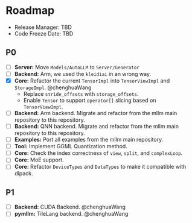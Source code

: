 # Roadmap

- Release Manager: TBD
- Code Freeze Date: TBD

## P0

- [ ] **Server:** Move `Models/AutoLLM` to `Server/Generator`
- [ ] **Backend:** Arm, we used the `kleidiai` in an wrong way.
- [x] **Core:** Refactor the current `TensorImpl` into `TensorViewImpl` and `StorageImpl`. @chenghuaWang
    - Replace `stride_offsets` with `storage_offsets`.
    - Enable `Tensor` to support `operator[]` slicing based on `TensorViewImpl`.
- [ ] **Backend:** Arm backend. Migrate and refactor from the mllm main repository to this repository.
- [ ] **Backend:** QNN backend. Migrate and refactor from the mllm main repository to this repository.
- [ ] **Examples:** Port all examples from the mllm main repository.
- [ ] **Tool:** Implement GGML Quantization method.
- [ ] **Core:** Check the index correctness of `view`, `split`, and `complexLoop`.
- [ ] **Core:** MoE support.
- [ ] **Core:** Refactor `DeviceTypes` and `DataTypes` to make it compatible with dlpack.

## P1

- [ ] **Backend:** CUDA Backend. @chenghuaWang
- [ ] **pymllm:** TileLang backend. @chenghuaWang
